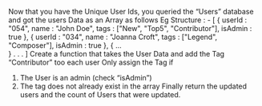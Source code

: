 Now that you have the Unique User Ids, you queried the “Users” database and got the users Data as an Array as follows
Eg Structure : -
[
	{
		userId : "054",
		name : "John Doe",
		tags : ["New", "Top5", "Contributor"],
		isAdmin : true
	},
	{
		userId : "034",
		name : "Joanna Croft",
		tags : ["Legend", "Composer"],
		isAdmin : true
	},
	{
		…	
	}
	.
	.
	.
]
Create a function that takes the User Data and add the Tag “Contributor” too each user
Only assign the Tag if
1. The User is an admin (check “isAdmin”)
2. The tag does not already exist in the array
Finally return the updated users and the count of Users that were updated.
